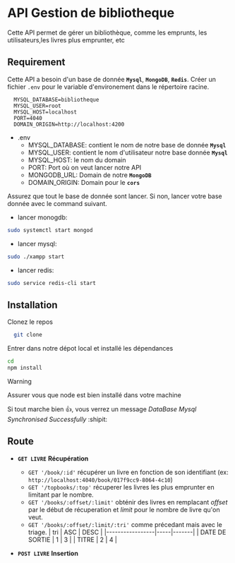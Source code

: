# API Gestion de bibliotheque

Cette API permet de gérer un bibliothèque, comme les emprunts, les utilisateurs,les livres plus emprunter, etc

## Requirement
Cette API a besoin d'un base de donnée **`Mysql`**, **`MongoDB`**, **`Redis`**. Créer un fichier `.env` pour le variable d'environement dans le répertoire racine.

```.env
  MYSQL_DATABASE=bibliotheque
  MYSQL_USER=root
  MYSQL_HOST=localhost
  PORT=4040
  DOMAIN_ORIGIN=http://localhost:4200
```
- .env
    - MYSQL_DATABASE: contient le nom de notre base de donnée **`Mysql`**
    - MYSQL_USER: contient le nom d'utilisateur notre base donnée **`Mysql`**
    - MYSQL_HOST: le nom du domain
    - PORT: Port où on veut lancer notre API
    - MONGODB_URL: Domain de notre **`MongoDB`**
    - DOMAIN_ORIGIN: Domain pour le **`cors`**
      
Assurez que tout le base de donnée sont lancer. Si non, lancer votre base donnée avec le command suivant.

- lancer monogdb:
```bash
sudo systemctl start mongod
```
- lancer mysql:
```bash
sudo ./xampp start
```
- lancer redis:
```bash
sudo service redis-cli start
```

## Installation

Clonez le repos
```bash
  git clone 
```
Entrer dans notre dépot local et installé les dépendances
```bash
cd
npm install
```
> [!WARNING]
> Assurer vous que node est bien installé dans votre machine

Si tout marche bien :+1:, vous verrez un message *DataBase Mysql Synchronised Successfully* :shipit:

## Route

- **`GET LIVRE`** **Récupération**
  - `GET '/book/:id'` récupérer un livre en fonction de son identifiant (ex: `http://localhost:4040/book/017f9cc9-8064-4c10`)
  - `GET '/topbooks/:top'` récuperer les livres les plus emprunter en limitant par le nombre.
  - `GET '/books/:offset/:limit'` obténir des livres en remplacant *offset* par le début de récuperation et *limit* pour le nombre de livre qu'on veut.
  - `GET '/books/:offset/:limit/:tri'` comme précedant mais avec le triage.
      |     tri         | ASC | DESC  |
      |-----------------|-----|-------|
      | DATE DE SORTIE  |  1  |   3   |
      | TITRE           |  2  |   4   |

- **`POST LIVRE`** **Insertion**

